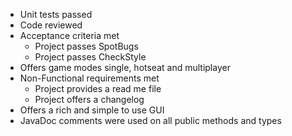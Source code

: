  - Unit tests passed
 - Code reviewed
 - Acceptance criteria met
     - Project passes SpotBugs
     - Project passes CheckStyle
 - Offers game modes single, hotseat and multiplayer
 - Non-Functional requirements met
     - Project provides a read me file
     - Project offers a changelog
 - Offers a rich and simple to use GUI
 - JavaDoc comments were used on all public methods and types